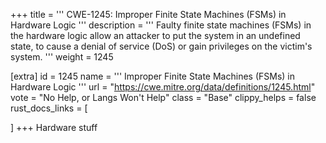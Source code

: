 +++
title = '''
CWE-1245: Improper Finite State Machines (FSMs) in Hardware Logic
'''
description	= '''
Faulty finite state machines (FSMs) in the hardware logic allow an attacker to put the system in an undefined state, to cause a denial of service (DoS) or gain privileges on the victim's system.
'''
weight = 1245

[extra]
id = 1245
name = '''
Improper Finite State Machines (FSMs) in Hardware Logic
'''
url = "https://cwe.mitre.org/data/definitions/1245.html"
vote = "No Help, or Langs Won't Help"
class = "Base"
clippy_helps = false
rust_docs_links = [
	
]
+++
Hardware stuff